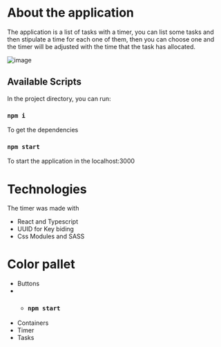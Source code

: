 # About the application

The application is a list of tasks with a timer, you can list some tasks and then stipulate a time for each one of them, then you can choose one and the timer will be adjusted with the time that the task has allocated.

![image](https://user-images.githubusercontent.com/39069174/214440095-0d65032b-64b8-4c97-a8a6-12477b87ef83.png)

## Available Scripts

In the project directory, you can run:

### `npm i`

To get the dependencies

### `npm start`

To start the application in the localhost:3000

# Technologies

The timer was made with
- React and Typescript
- UUID for Key biding
- Css Modules and SASS

# Color pallet

- Buttons
- -  ### `npm start`
- Containers
- Timer
- Tasks



